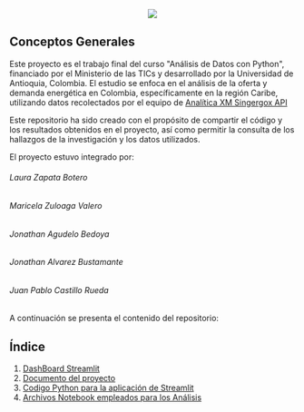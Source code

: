 <p align="center"> 
<img src="Logo/logo2.jpg">
</p>

## Conceptos Generales

Este proyecto es el trabajo final del curso "Análisis de Datos con Python", financiado por el Ministerio de las TICs y desarrollado por la Universidad de Antioquia, Colombia. El estudio se enfoca en el análisis de la oferta y demanda energética en Colombia, específicamente en la región Caribe, utilizando datos recolectados por el equipo de [Analítica XM Singergox API](https://github.com/EquipoAnaliticaXM/API_XM)

Este repositorio ha sido creado con el propósito de compartir el código y los resultados obtenidos en el proyecto, así como permitir la consulta de los hallazgos de la investigación y los datos utilizados.

El proyecto estuvo integrado por:

###### Laura Zapata Botero
###### Maricela Zuloaga Valero
###### Jonathan Agudelo Bedoya
###### Jonathan Alvarez Bustamante
###### Juan Pablo Castillo Rueda


A continuación se presenta el contenido  del repositorio:




## Índice
1. [DashBoard Streamlit](https://demanda-z4civg7fvvjxde57l9uzkt.streamlit.app/)
2. [Documento del proyecto](Documento\Proyecto.MD)
3. [Codigo Python para la aplicación de Streamlit](demandaapp.py)
4. [Archivos Notebook empleados para los Análisis](Jupyter)


